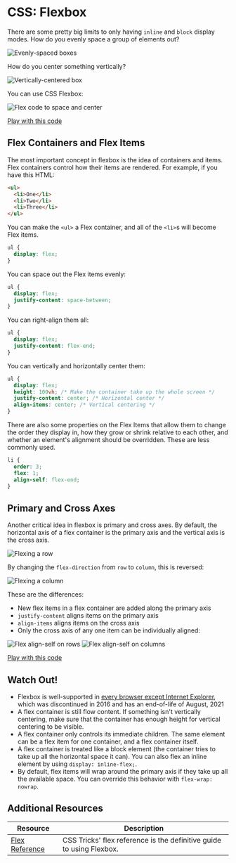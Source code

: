 # CSS: Flexbox

There are some pretty big limits to only having `inline` and `block` display modes. How do you evenly space a group of elements out?

![Evenly-spaced boxes](assets/flex-1.png)

How do you center something vertically?

![Vertically-centered box](assets/flex-2.png)

You can use CSS Flexbox:

![Flex code to space and center](assets/flex-3.png)

[Play with this code](https://codesandbox.io/s/lucid-allen-gjsxb)

## Flex Containers and Flex Items

The most important concept in flexbox is the idea of containers and items. Flex containers control how their items are rendered. For example, if you have this HTML:

```html
<ul>
  <li>One</li>
  <li>Two</li>
  <li>Three</li>
</ul>
```

You can make the `<ul>` a Flex container, and all of the `<li>`s will become Flex items.

```css
ul {
  display: flex;
}
```

You can space out the Flex items evenly:

```css
ul {
  display: flex;
  justify-content: space-between;
}
```

You can right-align them all:

```css
ul {
  display: flex;
  justify-content: flex-end;
}
```

You can vertically and horizontally center them:

```css
ul {
  display: flex;
  height: 100vh; /* Make the container take up the whole screen */
  justify-content: center; /* Horizontal center */
  align-items: center; /* Vertical centering */
}
```

There are also some properties on the Flex Items that allow them to change the order they display in, how they grow or shrink relative to each other, and whether an element's alignment should be overridden. These are less commonly used.

```css
li {
  order: 3;
  flex: 1;
  align-self: flex-end;
}
```

## Primary and Cross Axes

Another critical idea in flexbox is primary and cross axes. By default, the horizontal axis of a flex container is the primary axis and the vertical axis is the cross axis.

![Flexing a row](assets/flex-4.png)

By changing the `flex-direction` from `row` to `column`, this is reversed:

![Flexing a column](assets/flex-5.png)

These are the differences:

* New flex items in a flex container are added along the primary axis
* `justify-content` aligns items on the primary axis
* `align-items` aligns items on the cross axis
* Only the cross axis of any one item can be individually aligned:

![Flex align-self on rows](assets/flex-7.png)
![Flex align-self on columns](assets/flex-6.png)

[Play with this code](https://codesandbox.io/s/reverent-hodgkin-b3ru6?file=/index.css)

## Watch Out!

* Flexbox is well-supported in [every browser except Internet Explorer](https://caniuse.com/flexbox), which was discontinued in 2016 and has an end-of-life of August, 2021
* A flex container is still flow content. If something isn't vertically centering, make sure that the container has enough height for vertical centering to be visible.
* A flex container only controls its immediate children. The same element can be a flex item for one container, and a flex container itself.
* A flex container is treated like a block element (the container tries to take up all the horizontal space it can). You can also flex an inline element by using `display: inline-flex;`.
* By default, flex items will wrap around the primary axis if they take up all the available space. You can override this behavior with `flex-wrap: nowrap`.

## Additional Resources

| Resource | Description |
| --- | --- |
| [Flex Reference](https://css-tricks.com/snippets/css/a-guide-to-flexbox/) | CSS Tricks' flex reference is the definitive guide to using Flexbox. |
